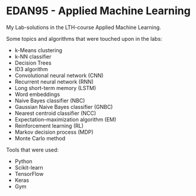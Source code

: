 # EDAN95 - Applied Machine Learning

My Lab-solutions in the LTH-course Applied Machine Learning.

Some topics and algorithms that were touched upon in the labs:

- k-Means clustering
- k-NN classifier
- Decision Trees
- ID3 algorithm
- Convolutional neural network (CNN)
- Recurrent neural network (RNN)
- Long short-term memory (LSTM)
- Word embeddings
- Naive Bayes classifier (NBC)
- Gaussian Naive Bayes classifier (GNBC)
- Nearest centroid classifier (NCC)
- Expectation–maximization algorithm (EM)
- Reinforcement learning (RL)
- Markov decision process (MDP)
- Monte Carlo method

Tools that were used:

- Python
- Scikit-learn
- TensorFlow
- Keras
- Gym

